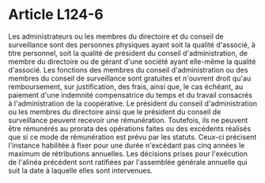 # Article L124-6

Les administrateurs ou les membres du directoire et du conseil de surveillance sont des personnes physiques ayant soit la qualité d'associé, à titre personnel, soit la qualité de président du conseil d'administration, de membre du directoire ou de gérant d'une société ayant elle-même la qualité d'associé.   Les fonctions des membres du conseil d'administration ou des membres du conseil de surveillance sont gratuites et n'ouvrent droit qu'au remboursement, sur justification, des frais, ainsi que, le cas échéant, au paiement d'une indemnité compensatrice du temps et du travail consacrés à l'administration de la coopérative.   Le président du conseil d'administration ou les membres du directoire ainsi que le président du conseil de surveillance peuvent recevoir une rémunération. Toutefois, ils ne peuvent être rémunérés au prorata des opérations faites ou des excédents réalisés que si ce mode de rémunération est prévu par les statuts. Ceux-ci précisent l'instance habilitée à fixer pour une durée n'excédant pas cinq années le maximum de rétributions annuelles.   Les décisions prises pour l'exécution de l'alinéa précédent sont ratifiées par l'assemblée générale annuelle qui suit la date à laquelle elles sont intervenues.